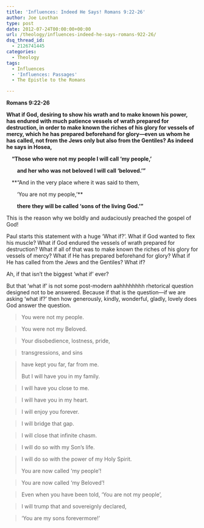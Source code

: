 ```yaml
---
title: 'Influences: Indeed He Says! Romans 9:22-26'
author: Joe Louthan
type: post
date: 2012-07-24T00:00:00+00:00
url: /theology/influences-indeed-he-says-romans-922-26/
dsq_thread_id:
  - 2126741445
categories:
  - Theology
tags:
  - Influences
  - 'Influences: Passages'
  - The Epistle to the Romans

---
```

**Romans 9:22-26**
  
**What if God, desiring to show his wrath and to make known his power, has endured with much patience vessels of wrath prepared for destruction, in order to make known the riches of his glory for vessels of mercy, which he has prepared beforehand for glory—even us whom he has called, not from the Jews only but also from the Gentiles? As indeed he says in Hosea,**

&emsp;**“Those who were not my people I will call ‘my people,’**
  
&emsp;&emsp;**and her who was not beloved I will call ‘beloved.’”**
  
&emsp;**“And in the very place where it was said to them,
  
&emsp;&emsp;‘You are not my people,’**
  
&emsp;&emsp;**there they will be called ‘sons of the living God.’”**

This is the reason why we boldly and audaciously preached the gospel of God!

Paul starts this statement with a huge &#8216;What if?&#8217;. What if God wanted to flex his muscle? What if God endured the vessels of wrath prepared for destruction? What if all of that was to make known the riches of his glory for vessels of mercy? What if He has prepared beforehand for glory? What if He has called from the Jews and the Gentiles? What if?

Ah, if that isn&#8217;t the biggest &#8216;what if&#8217; ever?

But that &#8216;what if&#8217; is not some post-modern aahhhhhhhh rhetorical question designed not to be answered. Because if that is the question—if we are asking &#8216;what if?&#8217; then how generously, kindly, wonderful, gladly, lovely does God answer the question.

> You were not my people.
  
> You were not my Beloved.
  
> Your disobedience, lostness, pride,
  
> transgressions, and sins
  
> have kept you far, far from me.
> 
> But I will have you in my family.
  
> I will have you close to me.
  
> I will have you in my heart.
  
> I will enjoy you forever.
  
> I will bridge that gap.
  
> I will close that infinite chasm.
  
> I will do so with my Son&#8217;s life.
  
> I will do so with the power of my Holy Spirit.
> 
> You are now called &#8216;my people&#8217;!
  
> You are now called &#8216;my Beloved&#8217;!
  
> Even when you have been told, &#8216;You are not my people&#8217;,
  
> I will trump that and sovereignly declared,
  
> &#8216;You are my sons forevermore!&#8217;